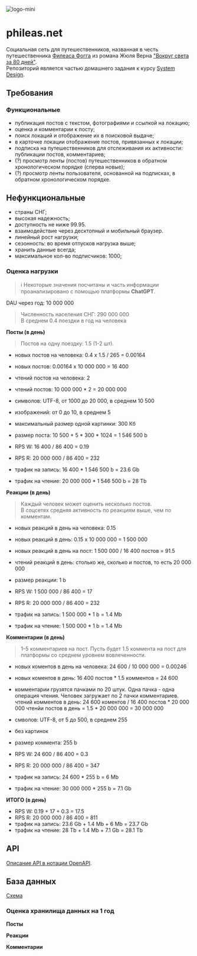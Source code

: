 ![logo-mini](https://github.com/user-attachments/assets/a1e75f4e-e214-4f5e-8d4c-29f91fe55a5e)

# phileas.net
Социальная сеть для путешественников, названная в честь путешественника [Филеаса Фогга](https://ru.wikipedia.org/wiki/%D0%A4%D0%B8%D0%BB%D0%B5%D0%B0%D1%81_%D0%A4%D0%BE%D0%B3%D0%B3) из романа Жюля Верна ["Вокруг света за 80 дней"](https://ru.wikipedia.org/wiki/%D0%92%D0%BE%D0%BA%D1%80%D1%83%D0%B3_%D1%81%D0%B2%D0%B5%D1%82%D0%B0_%D0%B7%D0%B0_80_%D0%B4%D0%BD%D0%B5%D0%B9_(%D1%80%D0%BE%D0%BC%D0%B0%D0%BD)).  
Репозиторий является частью домашнего задания к курсу [System Design](https://balun.courses/courses/system_design).

## Требования
### Функциональные
- публикация постов с текстом, фотографиями и ссылкой на локацию;
- оценка и комментарии к посту;
- поиск локаций и отображение их в поисковой выдаче;
- в карточке локации отображение постов, привязанных к локации;
- подписка на путешественников для отслеживания их активности: публикации постов, комментариев;
- (?) просмотр ленты (постов) путешественников в обратном хронологическом порядке (сперва новые);
- (?) просмотр ленты пользователя, основанной на подписках, в обратном хронологическом порядке.

## Нефункциональные
- страны СНГ;
- высокая надежность;
- доступность не ниже 99.95.
- взаимодействие через десктопный и мобильный браузер.
- линейный рост нагрузки;
- сезонность: во время отпусков нагрузка выше;
- хранить данные всегда;
- максимальное кол-во подписчиков: 1000;

### Оценка нагрузки
> ℹ️ Некоторые значения посчитаны и часть информации проанализировано с помощью платформы **ChatGPT**.

DAU через год: 10 000 000

> Численность населения СНГ: 290 000 000  
> В среднем 0.4 поездки в год на человека

**Посты (в день)**
> Постов на одну поездку: 1.5 (1-2 шт).
- новых постов на человека: 0.4 x 1.5 / 265 = 0.00164
- новых постов: 0.00164 x 10 000 000 = 16 400
- чтений постов на человека: 2
- чтений постов: 10 000 000 * 2 = 20 000 000
  
- символов: UTF-8, от 1000 до 20 000, в среднем 10 500
- изображений: от 0 до 10, в среднем 5
- максимальный размер одной картинки: 300 Кб
- размер поста: 10 500 + 5 * 300 * 1024 = 1 546 500 b

- RPS W: 16 400 / 86 400 = 0.19
- RPS R: 20 000 000 / 86 400 = 232
- трафик на запись: 16 400 * 1 546 500 b = 23.6 Gb
- трафик на чтение: 20 000 000 * 1 546 500 b = 28 Tb

**Реакции (в день)**
> Каждый человек может оценить несколько постов.  
> В соцсетях средняя активность по реакциям выше, чем по комментам.
- новых реакций в день на человека: 0.15
- новых реакций в день: 0.15 x 10 000 000 = 1 500 000
- новых реакций в день на пост: 1 500 000 / 16 400 постов = 91.5
- чтений реакций в день: столько же, сколько и постов, то есть 20 000 000
- размер реакции: 1 b

- RPS W: 1 500 000 / 86 400 = 17
- RPS R: 20 000 000 / 86 400 = 232
- трафик на запись: 1 500 000 * 1 b = 1.4 Mb
- трафик на чтение: 1 500 000 * 1 b = 1.4 Mb

**Комментарии (в день)**
> 1–5 комментариев на пост.
> Пусть будет 1.5 коммента на пост для платформы со среднем уровнем вовлеченности.
- новых коментов в день на человека: 24 600 / 10 000 000 = 0.00246
- новых коментов в день: 16 400 постов * 1.5 комментов = 24 600
- комментарии грузятся пачками по 20 штук. Одна пачка - одна операция чтения. Человек загружает по 2 пачки комментариев.  
  чтений комментов в день: 24 600 коментов / 16 400 постов * 20 000 000 чтенйи постов в день = 1.5 * 20 000 000 = 30 000 000
- смволов: UTF-8, от 5 до 500, в среднем 255
- без картинок
- размер коммента: 255 b

- RPS W: 24 600 / 86 400 = 0.3
- RPS R: 20 000 000 / 86 400 = 347
- трафик на запись: 24 600 * 255 b = 6 Mb
- трафик на чтение: 30 000 000 * 255 b = 7.1 Gb

**ИТОГО (в день)**
- RPS W: 0.19 + 17 + 0.3 = 17.5
- RPS R: 20 000 000 / 86 400 = 811
- трафик на запись: 23.6 Gb + 1.4 Mb + 6 Mb = 23.7 Gb
- трафик на чтение: 28 Tb + 1.4 Mb + 7.1 Gb = 28.1 Tb

## API
[Описание API в нотации OpenAPI](https://github.com/apashkov-ext/social_network_system_design/blob/main/api/rest_api.yml).

## База данных
[Схема](https://dbdiagram.io/d/683f554861dc3bf08d6cf66a)
### Оценка хранилища данных на 1 год
**Посты**

**Реакции**

**Комментарии**
